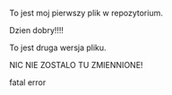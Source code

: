 To jest moj pierwszy plik w repozytorium. 

Dzien dobry!!!!

To jest druga wersja pliku.

NIC NIE ZOSTALO TU ZMIENNIONE!

fatal error
